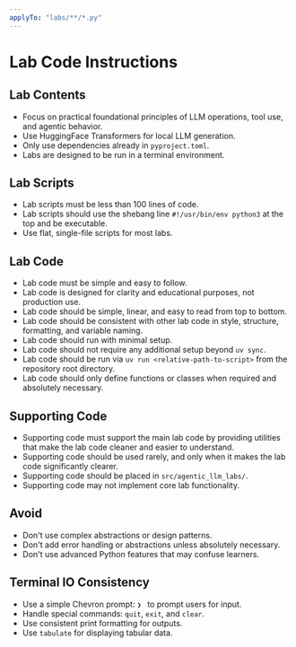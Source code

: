 ```yaml
---
applyTo: "labs/**/*.py"
---
```


# Lab Code Instructions

## Lab Contents

- Focus on practical foundational principles of LLM operations, tool use, and agentic behavior.
- Use HuggingFace Transformers for local LLM generation.
- Only use dependencies already in `pyproject.toml`.
- Labs are designed to be run in a terminal environment.

## Lab Scripts

- Lab scripts must be less than 100 lines of code.
- Lab scripts should use the shebang line `#!/usr/bin/env python3` at the top and be executable.
- Use flat, single-file scripts for most labs.

## Lab Code

- Lab code must be simple and easy to follow.
- Lab code is designed for clarity and educational purposes, not production use.
- Lab code should be simple, linear, and easy to read from top to bottom.
- Lab code should be consistent with other lab code in style, structure, formatting, and variable naming.
- Lab code should run with minimal setup.
- Lab code should not require any additional setup beyond `uv sync`.
- Lab code should be run via `uv run <relative-path-to-script>` from the repository root directory.
- Lab code should only define functions or classes when required and absolutely necessary.

## Supporting Code

- Supporting code must support the main lab code by providing utilities that make the lab code cleaner and easier to understand.
- Supporting code should be used rarely, and only when it makes the lab code significantly clearer.
- Supporting code should be placed in `src/agentic_llm_labs/`.
- Supporting code may not implement core lab functionality.

## Avoid

- Don't use complex abstractions or design patterns.
- Don't add error handling or abstractions unless absolutely necessary.
- Don't use advanced Python features that may confuse learners.

## Terminal IO Consistency

- Use a simple Chevron prompt: `❯ ` to prompt users for input.
- Handle special commands: `quit`, `exit`, and `clear`.
- Use consistent print formatting for outputs.
- Use `tabulate` for displaying tabular data.

